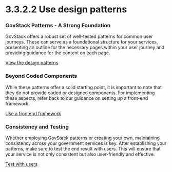 # 3.3.2.2 Use design patterns

### **GovStack Patterns - A Strong Foundation**

GovStack offers a robust set of well-tested patterns for common user journeys. These can serve as a foundational structure for your services, presenting an outline for the necessary pages within your user journey and providing guidance for the content on each page.

[View the design patterns](../../4-design-patterns/)

### **Beyond Coded Components**

While these patterns offer a solid starting point, it is important to note that they do not provide coded or designed components. For implementing these aspects, refer back to our guidance on setting up a front-end framework.

[Use a frontend framework](3.3.2.3-use-a-frontend-framework.md)

### **Consistency and Testing**

Whether employing GovStack patterns or creating your own, maintaining consistency across your government services is key. After establishing your patterns, make sure to test the end result with users. This will ensure that your service is not only consistent but also user-friendly and effective.

[Test with users](../3.1-user-centred-design/3.1.2.1-test-with-users.md)
